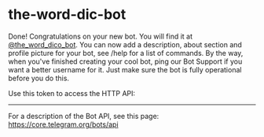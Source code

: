 # the-word-dic-bot

Done! Congratulations on your new bot. You will find it at [@the_word_dico_bot](https://t.me/the_word_dico_bot). You can now add a description, about section and profile picture for your bot, see /help for a list of commands. By the way, when you've finished creating your cool bot, ping our Bot Support if you want a better username for it. Just make sure the bot is fully operational before you do this.

Use this token to access the HTTP API:
******

For a description of the Bot API, see this page: https://core.telegram.org/bots/api